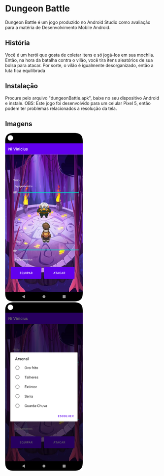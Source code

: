 # Dungeon Battle
Dungeon Battle é um jogo produzido no Android Studio como avaliação para a matéria de Desenvolvimento Mobile Android.

## História
Você é um herói que gosta de coletar itens e só jogá-los em sua mochila. Então, na hora da batalha contra o vilão, você tira itens aleatórios de sua bolsa para atacar.
Por sorte, o vilão é igualmente desorganizado, então a luta fica equilibrada

## Instalação
Procure pelo arquivo "dungeonBattle.apk", baixe no seu dispositivo Android e instale.
OBS: Este jogo foi desenvolvido para um celular Pixel 5, então podem ter problemas relacionados a resolução da tela.

## Imagens
<img src="https://github.com/VitorToku/NI_Vinicius/blob/main/img/Screenshot_20240404_102659.png" height=auto width=50% layout=flex/>
<img src="https://github.com/VitorToku/NI_Vinicius/blob/main/img/Screenshot_20240404_102730.png" height=auto width=50% layout=flex/>

